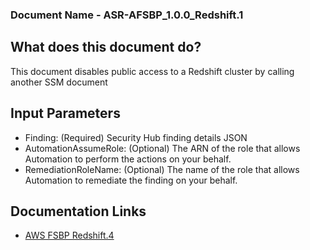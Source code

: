 ### Document Name - ASR-AFSBP_1.0.0_Redshift.1

## What does this document do?
This document disables public access to a Redshift cluster by calling another SSM document

## Input Parameters
* Finding: (Required) Security Hub finding details JSON
* AutomationAssumeRole: (Optional) The ARN of the role that allows Automation to perform the actions on your behalf.
* RemediationRoleName: (Optional) The name of the role that allows Automation to remediate the finding on your behalf.

## Documentation Links
* [AWS FSBP Redshift.4](https://docs.aws.amazon.com/securityhub/latest/userguide/securityhub-standards-fsbp-controls.html#fsbp-redshift-1)
